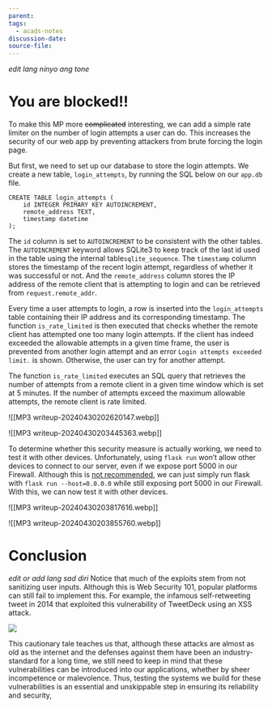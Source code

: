 ```yaml
---
parent: 
tags:
  - acads-notes
discussion-date: 
source-file:
---
```

*edit lang ninyo ang tone*
# You are blocked!!
To make this MP more ~~complicated~~ interesting, we can add a simple rate limiter on the number of login attempts a user can do. This increases the security of our web app by preventing attackers from brute forcing the login page.

But first, we need to set up our database to store the login attempts. We create a new table, `login_attempts`, by running the SQL below on our `app.db` file.
```sqlite
CREATE TABLE login_attempts (
	id INTEGER PRIMARY KEY AUTOINCREMENT,
	remote_address TEXT,
	timestamp datetime
);
```

The `id` column is set to `AUTOINCREMENT` to be consistent with the other tables. The `AUTOINCREMENT` keyword allows SQLite3 to keep track of the last id used in the table using the internal table`sqlite_sequence`. The `timestamp` column stores the timestamp of the recent login attempt, regardless of whether it was successful or not. And the `remote_address` column stores the IP address of the remote client that is attempting to login and can be retrieved from `request.remote_addr`.

Every time a user attempts to login, a row is inserted into the `login_attempts` table containing their IP address and its corresponding timestamp. The function `is_rate_limited` is then executed that checks whether the remote client has attempted one too many login attempts. If the client has indeed exceeded the allowable attempts in a given time frame, the user is prevented from another login attempt and an error `Login attempts exceeded limit.` is shown. Otherwise, the user can try for another attempt.

The function `is_rate_limited` executes an SQL query that retrieves the number of attempts from a remote client in a given time window which is set at 5 minutes. If the number of attempts exceed the maximum allowable attempts, the remote client is rate limited.

![[MP3 writeup-20240430202620147.webp]]

![[MP3 writeup-20240430203445363.webp]]

To determine whether this security measure is actually working, we need to test it with other devices. Unfortunately, using `flask run` won’t allow other devices to connect to our server, even if we expose port 5000 in our Firewall. Although this is [not recommended](https://flask.palletsprojects.com/en/3.0.x/quickstart/#public-server), we can just simply run flask with `flask run --host=0.0.0.0` while still exposing port 5000 in our Firewall. With this, we can now test it with other devices.

![[MP3 writeup-20240430203817616.webp]]

![[MP3 writeup-20240430203855760.webp]]

# Conclusion
*edit or add lang sad diri*
Notice that much of the exploits stem from not sanitizing user inputs. Although this is Web Security 101, popular platforms can still fail to implement this. For example, the infamous self-retweeting tweet in 2014 that exploited this vulnerability of TweetDeck using an XSS attack. 

![](https://www.youtube.com/watch?v=zv0kZKC6GAM)

This cautionary tale teaches us that, although these attacks are almost as old as the internet and the defenses against them have been an industry-standard for a long time, we still need to keep in mind that these vulnerabilities can be introduced into our applications, whether by sheer incompetence or malevolence. Thus, testing the systems we build for these vulnerabilities is an essential and unskippable step in ensuring its reliability and security,